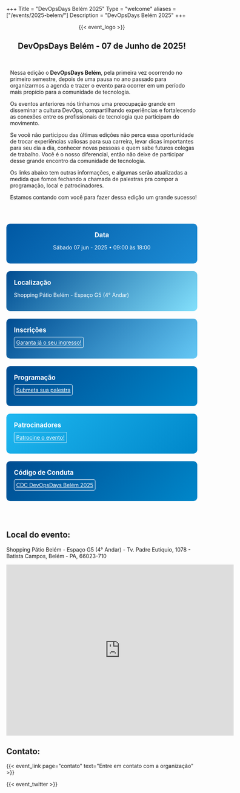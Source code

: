 +++
Title = "DevOpsDays Belém 2025"
Type = "welcome"
aliases = ["/events/2025-belem/"]
Description = "DevOpsDays Belém 2025"
+++

<div style="text-align:center;">
  {{< event_logo >}}
</div>

<div>
<center>
<h2>DevOpsDays Belém - 07 de Junho de 2025! </h2>
</center>
</div>
<br/>
<div>
    <div style="padding-left: 10px">
      <p>Nessa edição o<strong> DevOpsDays Belém</strong>, pela primeira vez ocorrendo no primeiro semestre, depois de uma pausa no ano passado para organizarmos a agenda e trazer o evento para ocorrer em um período mais propício para a comunidade de tecnologia.</p>
    </div>
    <div style="padding-left: 10px">
      <p>Os eventos anteriores nós tínhamos uma preocupação grande em disseminar a cultura DevOps, compartilhando experiências e fortalecendo as conexões entre os profissionais de tecnologia que participam do movimento.</p>
    </div>
        <div style="padding-left: 10px">
      <p>Se você não participou das últimas edições não perca essa oportunidade de trocar experiências valiosas para sua carreira, levar dicas importantes para seu dia a dia, conhecer novas pessoas e quem sabe futuros colegas de trabalho. Você é o nosso diferencial, então não deixe de participar desse grande encontro da comunidade de tecnologia.</p>
    </div>
    <div style="padding-left: 10px">
      <p>Os links abaixo tem outras informações, e algumas serão atualizadas a medida que fomos fechando a chamada de palestras pra compor a programação, local e patrocinadores.</p>
    </div>
    <div style="padding-left: 10px">
      <p>Estamos contando com você para fazer dessa edição um grande sucesso!</p>
    </div>
</div>

<br/>
<div style="display: flex; flex-wrap: wrap; gap: 20px; margin: 30px 0; justify-content: center;">

  <div style="flex: 1 1 250px; background: linear-gradient(135deg, #0058a3, #1d8dd6); color: white; padding: 20px; border-radius: 10px; text-align:center">
    <strong style="font-size: 1.2em;">Data</strong>
    <p style="text-align:center">Sábado 07 jun - 2025 • 09:00 às 18:00 </p>
  </div>

  <div style="flex: 1 1 250px; background: linear-gradient(135deg, #004c91, #83e0fc); color: white; padding: 20px; border-radius: 10px;">
    <strong style="font-size: 1.2em;">Localização</strong>
    <p>Shopping Pátio Belém - Espaço G5 (4° Andar)</p>
  </div>

  <div style="flex: 1 1 250px; background: linear-gradient(135deg, #004c91, #65c8f5); color: white; padding: 20px; border-radius: 10px;">
    <strong style="font-size: 1.2em;">Inscrições</strong>
    <p>
    <a href="https://www.sympla.com.br/evento/devopsdays-belem-2025/2818140" target="_blank" style="color: white; border: 1px solid white; padding: 5px; border-radius: 4px; margin-top: 3px">Garanta já o seu ingresso!</a></p>
  </div>

  <div style="flex: 1 1 250px; background: linear-gradient(135deg, #004c91, #0087ca); color: white; padding: 20px; border-radius: 10px;">
    <strong style="font-size: 1.2em;">Programação</strong>
    <p><a href="https://www.papercall.io/devopsdays-belem-2025" target="_blank" style="color: white; border: 1px solid white; padding: 5px; border-radius: 4px; margin-top: 3px">Submeta sua palestra</a></p>
  </div>

  <div style="flex: 1 1 250px; background: linear-gradient(135deg, #1eb7f0, #0087ca); color: white; padding: 20px; border-radius: 10px;">
    <strong style="font-size: 1.2em;">Patrocinadores</strong>
    <p><a href="https://tasafo.github.io/belemdevopsdays/patrocinio" target="_blank" style="color: white; border: 1px solid white; padding: 5px; border-radius: 4px; margin-top: 3px">Patrocine o evento!</a></p>
  </div>

  <div style="flex: 1 1 250px; background: linear-gradient(135deg, #004c91, #0087ca); color: white; padding: 20px; border-radius: 10px;">
    <strong style="font-size: 1.2em;">Código de Conduta</strong>
    <p><a href="https://tasafo.github.io/belemdevopsdays/codigo-de-conduta" target="_blank" style="color: white; border: 1px solid white; padding: 5px; border-radius: 4px; margin-top: 3px">CDC DevOpsDays Belém 2025</a></p>
  </div>

</div>

<br/>

<h2>
Local do evento:
</h2>
<p>Shopping Pátio Belém - Espaço G5 (4° Andar) - Tv. Padre Eutíquio, 1078 - Batista Campos, Belém - PA, 66023-710</p>

<center>
<iframe src="https://www.google.com/maps/embed?pb=!1m18!1m12!1m3!1d3988.526856135577!2d-48.49722872451463!3d-1.457853798528424!2m3!1f0!2f0!3f0!3m2!1i1024!2i768!4f13.1!3m3!1m2!1s0x92a48e8b9a13f417%3A0x3c5bd4c1f871e3de!2sShopping%20P%C3%A1tio%20Bel%C3%A9m!5e0!3m2!1spt-BR!2sbr!4v1744742959674!5m2!1spt-BR!2sbr" width="600" height="450" style="border:0;" allowfullscreen="" loading="lazy" referrerpolicy="no-referrer-when-downgrade"></iframe>
</center>

<h2>
Contato:
</h2>
{{< event_link page="contato" text="Entre em contato com a organização" >}}

<br/>

{{< event_twitter >}}

